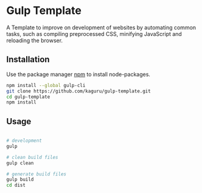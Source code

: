 # Gulp Template

A Template to improve on development of websites by automating common tasks, such as compiling preprocessed CSS, minifying JavaScript and reloading the browser.

## Installation

Use the package manager [npm](https://www.npmjs.com/get-npm) to install node-packages.

```bash
npm install --global gulp-cli
git clone https://github.com/kaguru/gulp-template.git
cd gulp-template
npm install
```

## Usage
```bash

# development
gulp

# clean build files
gulp clean

# generate build files
gulp build
cd dist
```
